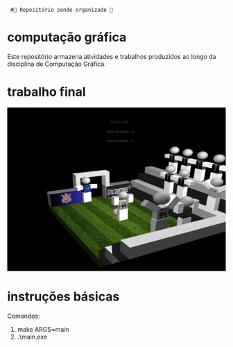 ﻿﻿```
#🚧 Repositório sendo organizado 🚧```


# computação gráfica
Este repositório armazena atividades e trabalhos produzidos ao longo da disciplina de Computação Gráfica.

# trabalho final
![Demonstração do Projeto](/Atividades/Gifs/captura-trab-final.png)

# instruções básicas
Comandos:
1. make ARGS=main
2. .\main.exe
